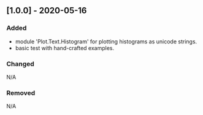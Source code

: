 ## [1.0.0] - 2020-05-16

### Added

- module 'Plot.Text.Histogram' for plotting histograms as unicode strings.
- basic test with hand-crafted examples.

### Changed

N/A

### Removed

N/A
